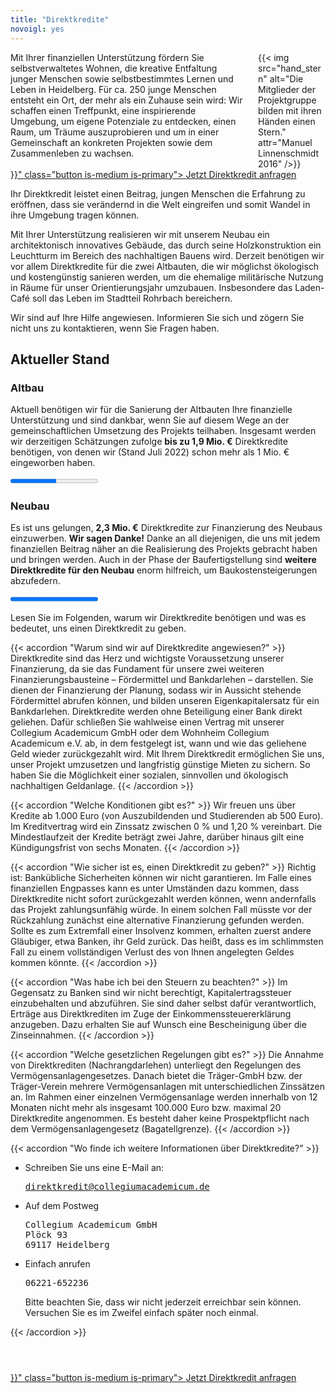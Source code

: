 ```yaml
---
title: "Direktkredite"
novoigl: yes
---
```


<div class="columns">
  <div class="column">
  Mit Ihrer finanziellen Unterstützung fördern Sie selbstverwaltetes Wohnen, die kreative Entfaltung junger Menschen sowie selbstbestimmtes Lernen und Leben in Heidelberg. Für ca. 250 junge Menschen entsteht ein Ort, der mehr als ein Zuhause sein wird: Wir schaffen einen Treffpunkt, eine inspirierende Umgebung, um eigene Potenziale zu entdecken, einen Raum, um Träume auszuprobieren und um in einer Gemeinschaft an konkreten Projekten sowie dem Zusammenleben zu wachsen.
  </div>
  <div class="column">
    {{< img src="hand_stern" alt="Die Mitglieder der Projektgruppe bilden mit ihren Händen einen Stern." attr="Manuel Linnenschmidt 2016" />}}
  </div>
</div>

<div class="buttons is-centered">
    <a href="{{< relref "/pages/unterstuetzen/direktkredit-geben" >}}" class="button is-medium is-primary">
        <span class="icon">
            <i class="icon-heart"></i>
        </span>
        <span>Jetzt Direktkredit anfragen</span>
    </a>
</div>

Ihr Direktkredit leistet einen Beitrag, jungen Menschen die Erfahrung zu eröffnen, dass sie verändernd in die Welt eingreifen und somit Wandel in ihre Umgebung tragen können.

Mit Ihrer Unterstützung realisieren wir mit unserem Neubau ein architektonisch innovatives Gebäude, das durch seine Holzkonstruktion ein Leuchtturm im Bereich des nachhaltigen Bauens wird. Derzeit benötigen wir vor allem Direktkredite für die zwei Altbauten, die wir möglichst ökologisch und kostengünstig sanieren werden, um die ehemalige militärische Nutzung in Räume für unser Orientierungsjahr umzubauen.
Insbesondere das Laden-Café soll das Leben im Stadtteil Rohrbach bereichern.

Wir sind auf Ihre Hilfe angewiesen. Informieren Sie sich und zögern Sie nicht uns zu kontaktieren, wenn Sie Fragen haben.

## Aktueller Stand

### Altbau

Aktuell benötigen wir für die Sanierung der Altbauten Ihre finanzielle Unterstützung und sind dankbar,
wenn Sie auf diesem Wege an der gemeinschaftlichen Umsetzung des Projekts teilhaben.
Insgesamt werden wir derzeitigen Schätzungen zufolge **bis zu 1,9 Mio. €** Direktkredite benötigen, von denen wir 
(Stand Juli 2022) schon mehr als 1 Mio. € eingeworben haben.

<progress class="progress is-large is-primary" value="1000" max="1900"></progress>


### Neubau

Es ist uns gelungen, **2,3 Mio. €** Direktkredite zur Finanzierung des Neubaus einzuwerben. **Wir sagen Danke!** 
Danke an all diejenigen, die uns mit jedem finanziellen Beitrag näher an die Realisierung des
Projekts gebracht haben und bringen werden. Auch in der Phase der Baufertigstellung sind **weitere Direktkredite für den 
Neubau** enorm hilfreich, um Baukostensteigerungen abzufedern.

<progress class="progress is-large is-primary" value="2300" max="2300"></progress>

Lesen Sie im Folgenden, warum wir Direktkredite benötigen und was es bedeutet, uns einen Direktkredit zu geben.

{{< accordion "Warum sind wir auf Direktkredite angewiesen?" >}}
Direktkredite sind das Herz und wichtigste Voraussetzung unserer Finanzierung, da sie das Fundament für unsere zwei weiteren Finanzierungsbausteine – Fördermittel und Bankdarlehen – darstellen. Sie dienen der Finanzierung der Planung, sodass wir in Aussicht stehende Fördermittel abrufen können, und bilden unseren Eigenkapitalersatz für ein Bankdarlehen. Direktkredite werden ohne Beteiligung einer Bank direkt geliehen. Dafür schließen Sie wahlweise einen Vertrag mit unserer Collegium Academicum GmbH oder dem Wohnheim Collegium Academicum e.V. ab, in dem festgelegt ist, wann und wie das geliehene Geld wieder zurückgezahlt wird. Mit Ihrem Direktkredit ermöglichen Sie uns, unser Projekt umzusetzen und langfristig günstige Mieten zu sichern.
So haben Sie die Möglichkeit einer sozialen, sinnvollen und ökologisch nachhaltigen Geldanlage.
{{< /accordion >}}

{{< accordion "Welche Konditionen gibt es?" >}}
Wir freuen uns über Kredite ab 1.000 Euro (von Auszubildenden und Studierenden ab 500 Euro). Im Kreditvertrag wird ein Zinssatz zwischen 0 % und 1,20 % vereinbart. Die Mindestlaufzeit der Kredite beträgt zwei Jahre, darüber hinaus gilt eine Kündigungsfrist von sechs Monaten.
{{< /accordion >}}

{{< accordion "Wie sicher ist es, einen Direktkredit zu geben?" >}}
Richtig ist: Bankübliche Sicherheiten können wir nicht garantieren. Im Falle eines finanziellen Engpasses kann es unter Umständen dazu kommen, dass Direktkredite nicht sofort zurückgezahlt werden können, wenn andernfalls das Projekt zahlungsunfähig würde. In einem solchen Fall müsste vor der Rückzahlung zunächst eine alternative Finanzierung gefunden werden. Sollte es zum Extremfall einer Insolvenz kommen, erhalten zuerst andere Gläubiger, etwa Banken, ihr Geld zurück. Das heißt, dass es im schlimmsten Fall zu einem vollständigen Verlust des von Ihnen angelegten Geldes kommen könnte.
{{< /accordion >}}

{{< accordion "Was habe ich bei den Steuern zu beachten?" >}}
Im Gegensatz zu Banken sind wir nicht berechtigt, Kapitalertragssteuer einzubehalten und abzuführen. Sie sind daher selbst dafür verantwortlich, Erträge aus Direktkrediten im Zuge der Einkommenssteuererklärung anzugeben. Dazu erhalten Sie auf Wunsch eine Bescheinigung über die Zinseinnahmen.
{{< /accordion >}}

{{< accordion "Welche gesetzlichen Regelungen gibt es?" >}}
Die Annahme von Direktkrediten (Nachrangdarlehen) unterliegt den Regelungen des Vermögensanlagengesetzes. Danach bietet die Träger-GmbH bzw. der Träger-Verein mehrere Vermögensanlagen mit unterschiedlichen Zinssätzen an. Im Rahmen einer einzelnen Vermögensanlage werden innerhalb von 12 Monaten nicht mehr als insgesamt 100.000 Euro bzw. maximal 20 Direktkredite angenommen. Es besteht daher keine Prospektpflicht nach dem Vermögensanlagengesetz (Bagatellgrenze).
{{< /accordion >}}

{{< accordion "Wo finde ich weitere Informationen über Direktkredite?" >}}
<ul>
  <li>Schreiben Sie uns eine E-Mail an:
    <pre><a href="mailto:direktkredit@collegiumacademicum.de">direktkredit@collegiumacademicum.de</a></pre>
  </li>
  <li>Auf dem Postweg
    <pre>Collegium Academicum GmbH
Plöck 93
69117 Heidelberg</pre>
  </li>
  <li>Einfach anrufen
    <pre>06221-652236</pre>
    <p>Bitte beachten Sie, dass wir nicht jederzeit erreichbar sein können. Versuchen Sie es im Zweifel einfach später noch einmal.</p>
  </li>
</ul>
{{< /accordion >}}

<div class="buttons is-centered" style="margin-top:4em;">
    <a href="{{< relref "/pages/unterstuetzen/direktkredit-geben" >}}" class="button is-medium is-primary">
        <span class="icon">
            <i class="icon-heart"></i>
        </span>
        <span>Jetzt Direktkredit anfragen</span>
    </a>
</div>

